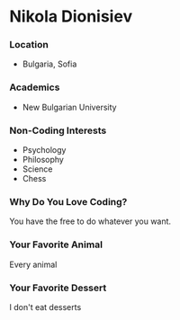 # Nikola Dionisiev

### Location
- Bulgaria, Sofia

### Academics
- New Bulgarian University

### Non-Coding Interests
- Psychology
- Philosophy
- Science
- Chess

### Why Do You Love Coding?
You have the free to do whatever you want.

### Your Favorite Animal
Every animal

### Your Favorite Dessert
I don't eat desserts
